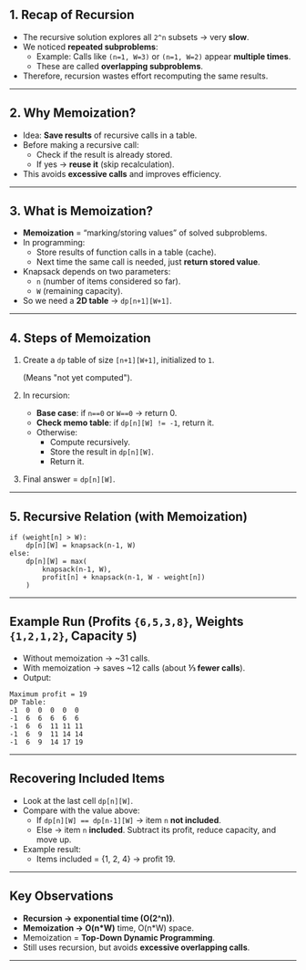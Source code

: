 ## 1. Recap of Recursion

- The recursive solution explores all `2^n` subsets → very **slow**.
- We noticed **repeated subproblems**:
    - Example: Calls like `(n=1, W=3)` or `(n=1, W=2)` appear **multiple times**.
    - These are called **overlapping subproblems**.
- Therefore, recursion wastes effort recomputing the same results.

---

## 2. Why Memoization?

- Idea: **Save results** of recursive calls in a table.
- Before making a recursive call:
    - Check if the result is already stored.
    - If yes → **reuse it** (skip recalculation).
- This avoids **excessive calls** and improves efficiency.

---

## 3. What is Memoization?

- **Memoization** = “marking/storing values” of solved subproblems.
- In programming:
    - Store results of function calls in a table (cache).
    - Next time the same call is needed, just **return stored value**.
- Knapsack depends on two parameters:
    - `n` (number of items considered so far).
    - `W` (remaining capacity).
- So we need a **2D table** → `dp[n+1][W+1]`.

---

## 4. Steps of Memoization

1. Create a `dp` table of size `[n+1][W+1]`, initialized to `1`.
    
    (Means "not yet computed").
    
2. In recursion:
    - **Base case**: if `n==0` or `W==0` → return 0.
    - **Check memo table**: if `dp[n][W] != -1`, return it.
    - Otherwise:
        - Compute recursively.
        - Store the result in `dp[n][W]`.
        - Return it.
3. Final answer = `dp[n][W]`.

---

## 5. Recursive Relation (with Memoization)

```
if (weight[n] > W):
    dp[n][W] = knapsack(n-1, W)
else:
    dp[n][W] = max(
        knapsack(n-1, W),
        profit[n] + knapsack(n-1, W - weight[n])
    )

```

---

## Example Run (Profits `{6,5,3,8}`, Weights `{1,2,1,2}`, Capacity `5`)

- Without memoization → ~31 calls.
- With memoization → saves ~12 calls (about **⅓ fewer calls**).
- Output:

```
Maximum profit = 19
DP Table:
-1  0  0  0  0  0
-1  6  6  6  6  6
-1  6  6  11 11 11
-1  6  9  11 14 14
-1  6  9  14 17 19

```

---

## Recovering Included Items

- Look at the last cell `dp[n][W]`.
- Compare with the value above:
    - If `dp[n][W] == dp[n-1][W]` → item `n` **not included**.
    - Else → item `n` **included**. Subtract its profit, reduce capacity, and move up.
- Example result:
    - Items included = {1, 2, 4} → profit 19.

---

## Key Observations

- **Recursion → exponential time (O(2^n))**.
- **Memoization → O(n*W)** time, O(n*W) space.
- Memoization = **Top-Down Dynamic Programming**.
- Still uses recursion, but avoids **excessive overlapping calls**.

---